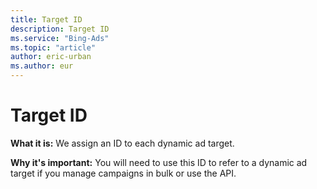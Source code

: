 ```yaml
---
title: Target ID
description: Target ID
ms.service: "Bing-Ads"
ms.topic: "article"
author: eric-urban
ms.author: eur
---
```


# Target ID

**What it is:** We assign an ID to each dynamic ad target.

**Why it's important:** You will need to use this ID to refer to a dynamic ad target if you manage campaigns in bulk or use the API.



